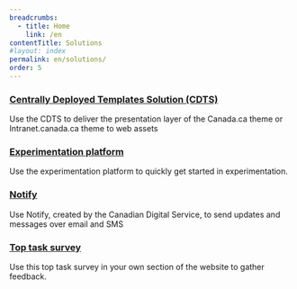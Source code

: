 ```yaml
---
breadcrumbs:
  - title: Home
    link: /en
contentTitle: Solutions
#layout: index
permalink: en/solutions/
order: 5
---
```


<section class="gc-srvinfo mrgn-bttm-lg">
 <div class="row">
  <div class="wb-eqht">
   <section class="col-md-12">
    <h3><a href="./en/cdts">Centrally Deployed Templates Solution (CDTS)</a></h3>
    <p>
    Use the CDTS to deliver the presentation layer of the Canada.ca theme or Intranet.canada.ca theme to web assets
    </p>
   </section>
   <section class="col-md-12">
    <h3><a href="./en/experimentation-platform">Experimentation platform</a></h3>
    <p>
    Use the experimentation platform to quickly get started in experimentation.
    </p>
   </section>
   <section class="col-md-12">
    <h3><a href="./en/notify">Notify</a></h3>
    <p>
    Use Notify, created by the Canadian Digital Service, to send updates and messages over email and SMS
    </p>
   </section>
   <section class="col-md-12">
    <h3><a href="./en/top-task-survey">Top task survey</a></h3>
    <p>
    Use this top task survey in your own section of the website to gather feedback.
    </p>
   </section>
  </div>
 </div>
</section>
